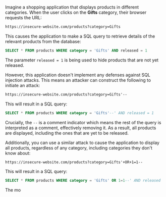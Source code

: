 Imagine a shopping application that displays products in different categories. When the user clicks on the **Gifts** category, their browser requests the URL:
```txt
https://insecure-website.com/products?category=Gifts
```
This causes the application to make a SQL query to retrieve details of the relevant products from the database:
```sql
SELECT * FROM products WHERE category = 'Gifts' AND released = 1
```
The parameter `released = 1` is being used to hide products that are not yet released.

However, this application doesn't implement any defenses against SQL injection attacks. This means an attacker can construct the following to initiate an attack:
```txt
https://insecure-website.com/products?category=Gifts'--
```
This will result in a SQL query:
```sql
SELECT * FROM products WHERE category = 'Gifts'--' AND released = 1
```
Crucially, the `--` is a comment indicator which means the rest of the query is interpreted as a comment, effectively removing it. As a result, all products are displayed, including the ones that are yet to be released.

Additionally, you can use a similar attack to cause the application to display all products, regardless of any category, including categories they don't know about:
```txt
https://insecure-website.com/products?category=Gifts'+OR+1=1--
```
This will result in a SQL query:
```sql
SELECT * FROM products WHERE category = 'Gifts' OR 1=1--' AND released = 1
```
The mo